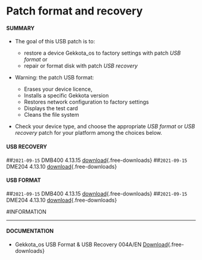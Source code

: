 # Patch format and recovery 

#### **SUMMARY**
- The goal of this USB patch is to: 
	- restore a device Gekkota_os to factory settings with patch *USB format* or 
	- repair or format disk with patch *USB recovery*
- Warning: the patch USB format: 
	- Erases your device licence, 
	- Installs a specific Gekkota version 
	- Restores network configuration to factory settings
	- Displays the test card
	- Cleans the file system 

- Check your device type, and choose the appropriate *USB format* or *USB recovery* patch for your platform among the choices below. 

#### **USB RECOVERY** 
##`2021-09-15` DMB400 4.13.15 [download](patch-format-and-recovery/usb-recovery-DMB400-V4.13.15.zip){.free-downloads} 
##`2021-09-15` DME204 4.13.10 [download](patch-format-and-recovery/usb-recovery-DME204-V4.13.10.zip){.free-downloads} 
       	
#### **USB FORMAT**
##`2021-09-15` DMB400 4.13.15 [download](patch-format-and-recovery/usb-format-DMB400-V4.13.15.zip){.free-downloads} 
##`2021-09-15` DME204 4.13.10 [download](patch-format-and-recovery/usb-format-DME204-V4.13.10.zip){.free-downloads} 

#INFORMATION
***********************************************************************
#### **DOCUMENTATION**  
- Gekkota_os USB Format & USB Recovery 004A/EN [Download](patch-format-and-recovery/Gekkota-usb-format-or-usb-recovery-004A_en.pdf){.free-downloads}